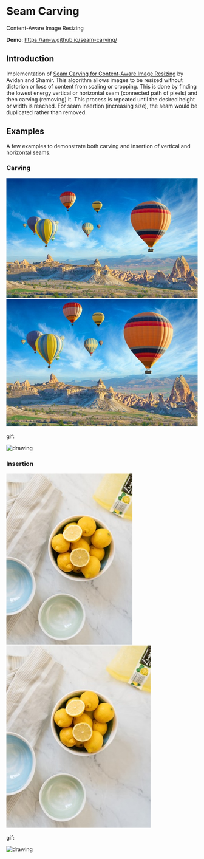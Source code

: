 # Seam Carving
Content-Aware Image Resizing

**Demo**: https://an-w.github.io/seam-carving/

## Introduction
Implementation of [Seam Carving for Content-Aware Image Resizing](http://graphics.cs.cmu.edu/courses/15-463/2012_fall/hw/proj3-seamcarving/imret.pdf)  by Avidan and Shamir. This algorithm allows images to be resized without distorion or loss of content from scaling or cropping. This is done by finding the lowest energy vertical or horizontal seam (connected path of pixels) and then carving (removing) it. This process is repeated until the desired height or width is reached. For seam insertion (increasing size), the seam would be duplicated rather than removed.


## Examples
A few examples to demonstrate both carving and insertion of vertical and horizontal seams.

### Carving

![balloons](/public/balloons.jpg) ![balloons](/public/balloons-after.jpg)

gif:

<img src="public/balloons.gif" alt="drawing" width="400"/>


### Insertion

![lemons](/public/lemons.png) ![balloons](/public/lemons-after.png)

gif:

<img src="public/lemons.gif" alt="drawing" width="400"/>